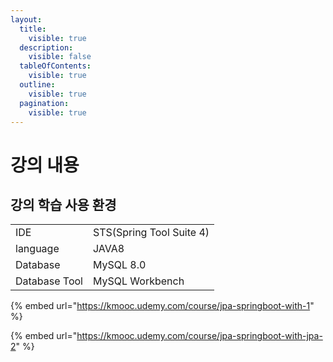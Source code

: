 ```yaml
---
layout:
  title:
    visible: true
  description:
    visible: false
  tableOfContents:
    visible: true
  outline:
    visible: true
  pagination:
    visible: true
---
```


# 강의 내용

## 강의 학습 사용 환경

|               |                          |
| ------------- | ------------------------ |
| IDE           | STS(Spring Tool Suite 4) |
| language      | JAVA8                    |
| Database      | MySQL 8.0                |
| Database Tool | MySQL Workbench          |

{% embed url="https://kmooc.udemy.com/course/jpa-springboot-with-1" %}

{% embed url="https://kmooc.udemy.com/course/jpa-springboot-with-jpa-2" %}
